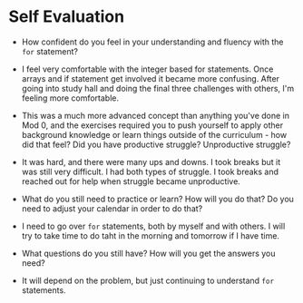 # Self Evaluation

- How confident do you feel in your understanding and fluency with the `for` statement? 
- I feel very comfortable with the integer based for statements. Once arrays and if statement get involved it became more confusing. After going into study hall and doing the final three challenges with others, I'm feeling more comfortable.  

- This was a much more advanced concept than anything you've done in Mod 0, and the exercises required you to push yourself to apply other background knowledge or learn things outside of the curriculum - how did that feel? Did you have productive struggle? Unproductive struggle?
- It was hard, and there were many ups and downs. I took breaks but it was still very difficult. I had both types of struggle. I took breaks and reached out for help  when struggle became unproductive.

- What do you still need to practice or learn? How will you do that? Do you need to adjust your calendar in order to do that?
- I need to go over `for` statements, both by myself and with others. I will try to take time to do taht in the morning and tomorrow if I have time. 

- What questions do you still have? How will you get the answers you need?
- It will depend on the problem, but just continuing to understand `for` statements. 